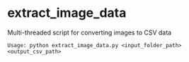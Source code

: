 # extract_image_data
Multi-threaded script for converting images to CSV data

```
Usage: python extract_image_data.py <input_folder_path> <output_csv_path>
```
